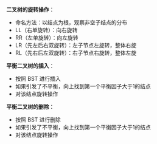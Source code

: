 **二叉树的旋转操作**：
- 命名方法：以结点为根，观察非空子结点的分布
- LL（右单旋转）：向右旋转
- RR（左单旋转）：向左旋转
- LR（先左后右双旋转）：左子节点左旋转，整体右旋
- RL（先右后左双旋转）：右子节点右旋转，整体左旋

**平衡二叉树的插入**：
- 按照 BST 进行插入
- 如果引发了不平衡，向上找到第一个平衡因子大于1的结点
- 对该结点旋转操作

**平衡二叉树的删除**：
- 按照 BST 进行删除
- 如果引发了不平衡，向上找到第一个平衡因子大于1的结点
- 对该结点旋转操作